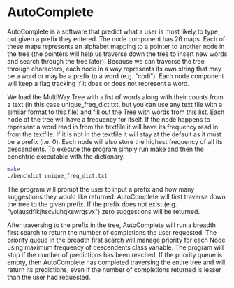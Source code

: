 # AutoComplete
AutoComplete is a software that predict what a user is most likely to type out given a prefix they entered. The node component has 26 maps. Each of these maps represents an alphabet mapping to a pointer to another node in the tree (the pointers will help us traverse down the tree to insert new words and search through the tree later). Because we can traverse the tree through characters, each node in a way represents its own string that may be a word or may be a prefix to a word (e.g. "codi"). Each node component will keep a flag tracking if it does or does not represent a word.

We load the MultiWay Tree with a list of words along with their counts from a text (in this case unique_freq_dict.txt, but you can use any text file with a similar format to this file) and fill out the Tree with words from this list. Each node of the tree will have a frequency for itself. If the node happens to represent a word read in from the textfile it will have its frequency read in from the textfile. If it is not in the textfile it will stay at the default as it must be a prefix (i.e. 0). Each node will also store the highest frequency of all its descendents. To execute the program simply run make and then the benchtrie executable with the dictionary.

```sh
make
./benchdict unique_freq_dict.txt
```

The program will prompt the user to input a prefix and how many suggestions they would like returned. AutoComplete will first traverse down the tree to the given prefix. If the prefix does not exist (e.g. "yoiausdflkjhscviuhqkewrqsvx") zero suggestions will be returned. 

After traversing to the prefix in the tree, AutoComplete will run a breadth first search to return the number of completions the user requested. The priority queue in the breadth first search will manage priority for each Node using maximum frequency of descendents class variable. The program will stop if the number of predictions has been reached. If the priority queue is empty, then AutoComplete has completed traversing the entire tree and will return its predictions, even if the number of completions returned is lesser than the user had requested. 

